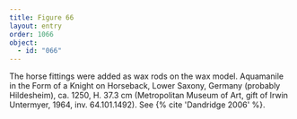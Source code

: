 ```yaml
---
title: Figure 66
layout: entry
order: 1066
object:
  - id: "066"
---
```


The horse fittings were added as wax rods on the wax model. Aquamanile in the Form of a Knight on Horseback, Lower Saxony, Germany (probably Hildesheim), ca. 1250, H. 37.3 cm (Metropolitan Museum of Art, gift of Irwin Untermyer, 1964, inv. 64.101.1492). See {% cite 'Dandridge 2006' %}.
